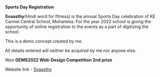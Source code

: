 
**Sports Day Registration**

**Svaasthy**(Hindi word for fitness) is the annual Sports Day celebration of KE Carmel Central School, Muhamma.
For the year 2022 school is giving the opportunity of online registration to the events as a part of digitizing the school.

This is a demo concept created by me.

All details entered will neither be acquired by me nor anyone else.

Won **GEMS2022 Web-Design Competition 2nd prize**

Website link - [Svaasthy](https://awesomewiz.github.io/)

